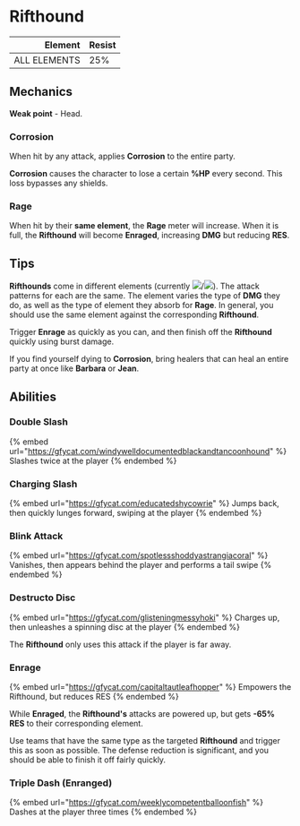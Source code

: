 # Rifthound

|      Element | Resist |
| -----------: | ------ |
| ALL ELEMENTS | 25%    |

## Mechanics

**Weak point** - Head.

### Corrosion

When hit by any attack, applies **Corrosion** to the entire party.

**Corrosion** causes the character to lose a certain **%HP** every second. This loss bypasses any shields.

### Rage

When hit by their **same element**, the **Rage** meter will increase. When it is full, the **Rifthound** will become **Enraged**, increasing **DMG** but reducing **RES**.

## Tips

**Rifthounds** come in different elements (currently ![](../../.gitbook/assets/electro\_small.png)/![](../../.gitbook/assets/geo\_small.png)). The attack patterns for each are the same. The element varies the type of **DMG** they do, as well as the type of element they absorb for **Rage**. In general, you should use the same element against the corresponding **Rifthound**.

Trigger **Enrage** as quickly as you can, and then finish off the **Rifthound** quickly using burst damage.

If you find yourself dying to **Corrosion**, bring healers that can heal an entire party at once like **Barbara** or **Jean**.

## Abilities

### Double Slash

{% embed url="https://gfycat.com/windywelldocumentedblackandtancoonhound" %}
Slashes twice at the player
{% endembed %}

### Charging Slash

{% embed url="https://gfycat.com/educatedshycowrie" %}
Jumps back, then quickly lunges forward, swiping at the player
{% endembed %}

### Blink Attack

{% embed url="https://gfycat.com/spotlessshoddyastrangiacoral" %}
Vanishes, then appears behind the player and performs a tail swipe
{% endembed %}

### Destructo Disc

{% embed url="https://gfycat.com/glisteningmessyhoki" %}
Charges up, then unleashes a spinning disc at the player
{% endembed %}

The **Rifthound** only uses this attack if the player is far away.

### Enrage

{% embed url="https://gfycat.com/capitaltautleafhopper" %}
Empowers the Rifthound, but reduces RES
{% endembed %}

While **Enraged**, the **Rifthound's** attacks are powered up, but gets **-65% RES** to their corresponding element.

Use teams that have the same type as the targeted **Rifthound** and trigger this as soon as possible. The defense reduction is significant, and you should be able to finish it off fairly quickly.

### Triple Dash (Enranged)

{% embed url="https://gfycat.com/weeklycompetentballoonfish" %}
Dashes at the player three times
{% endembed %}
